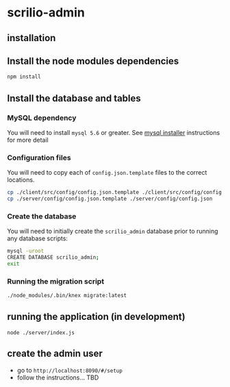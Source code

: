 # scrilio-admin

## installation

## Install the node modules dependencies
```bash
npm install

```

## Install the database and tables

### MySQL dependency

You will need to install `mysql 5.6` or greater. See [mysql installer](https://dev.mysql.com/downloads/installer/) instructions for more detail

### Configuration files

You will need to copy each of `config.json.template` files to the correct locations.

```bash
cp ./client/src/config/config.json.template ./client/src/config/config.json
cp ./server/config/config.json.template ./server/config/config.json
```

### Create the database

You will need to initially create the `scrilio_admin` database prior to running any database scripts:

```bash
mysql -uroot
CREATE DATABASE scrilio_admin;
exit
```

### Running the migration script


```bash
./node_modules/.bin/knex migrate:latest
```

## running the application (in development)
```
node ./server/index.js
```

## create the admin user
* go to `http://localhost:8090/#/setup`
* follow the instructions... TBD
